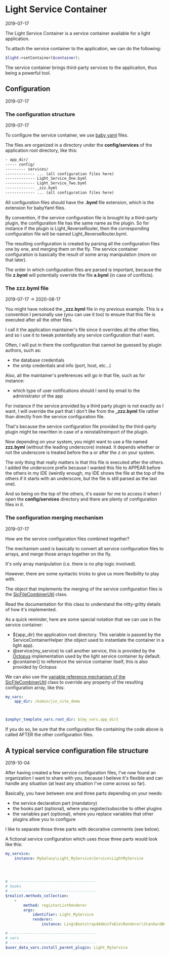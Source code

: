 Light Service Container
================
2019-07-17



The Light Service Container is a service container available for a light application.


To attach the service container to the application, we can do the following:


```php
$light->setContainer($container);
```


The service container brings third-party services to the application, thus being a powerful tool. 




Configuration
---------------
2019-07-17


### The configuration structure
2019-07-17



To configure the service container, we use [baby yaml](https://github.com/lingtalfi/BabyYaml) files.

The files are organized in a directory under the **config/services** of the application root directory, like this:


```txt
- app_dir/
----- config/
--------- services/
------------- ... (all configuration files here)
------------- Light_Service_One.byml
------------- Light_Service_Two.byml
------------- _zzz.byml
------------- ... (all configuration files here)
```


All configuration files should have the **.byml** file extension, which is the extension for babyYaml files.

By convention, if the service configuration file is brought by a third-party plugin, the configuration file
has the same name as the plugin. So for instance if the plugin is Light_ReverseRouter, then the corresponding
configuration file will be named Light_ReverseRouter.byml. 



The resulting configuration is created by parsing all the configuration files one by one, and merging them on the fly.
The service container configuration is basically the result of some array manipulation (more on that later).

The order in which configuration files are parsed is important, because the file **z.byml** will potentially override 
the file **a.byml** (in case of conflicts).



### The zzz.byml file
2019-07-17 -> 2020-08-17


You might have noticed the **_zzz.byml** file in my previous example. This is a convention I personally use (you can use it too)
to ensure that this file is executed after all the other files. 

I call it the application maintainer's file since it overrides all the other files, and so I use it 
to tweak potentially any service configuration that I want.

Often, I will put in there the configuration that cannot be guessed by plugin authors, such as:

- the database credentials
- the smtp credentials and info (port, host, etc...)

Also, all the maintainer's preferences will go in that file, such as for instance:

- which type of user notifications should I send by email to the administrator of the app 



For instance if the service provided by a third party plugin is not exactly as I want, I will override the part that I don't like
from the **_zzz.byml** file rather than directly from the service configuration file.

That's because the service configuration file provided by the third-party plugin might be rewritten in case of a reinstall/reimport
of the plugin.


Now depending on your system, you might want to use a file named **zzz.byml** (without the leading underscore) instead.
It depends whether or not the underscore is treated before the a or after the z on your system.

The only thing that really matters is that this file is executed after the others.
I added the underscore prefix because I wanted this file to APPEAR before the others in my IDE (weirdly enough, my IDE
shows the file at the top of the others if it starts with an underscore, but the file is still parsed as the last one).

And so being on the top of the others, it's easier for me to access it when I open the **config/services** directory and 
there are plenty of configuration files in it.



### The configuration merging mechanism
2019-07-17

How are the service configuration files combined together?

The mechanism used is basically to convert all service configuration files to arrays, and merge those arrays together on the fly.

It's only array manipulation (i.e. there is no php logic involved).

However, there are some syntactic tricks to give us more flexibility to play with.


The object that implements the merging of the service configuration files is the [SicFileCombinerUtil](https://github.com/lingtalfi/SicTools/blob/master/doc/api/Ling/SicTools/Util/SicFileCombinerUtil.md) class.

Read the documentation for this class to understand the nitty-gritty details of how it's implemented.


As a quick reminder, here are some special notation that we can use in the service container:


- ${app_dir}                the application root directory. This variable is passed by the ServiceContainerHelper (the object used to instantiate the container in a light app).
- @service(my_service)      to call another service, this is provided by the [Octopus](https://github.com/lingtalfi/Octopus) implementation used by the light service container by default.
- @container()              to reference the service container itself, this is also provided by Octopus 


We can also use the [variable reference mechanism of the SicFileCombinerUtil](https://github.com/lingtalfi/SicTools/blob/master/doc/api/Ling/SicTools/Util/SicFileCombinerUtil.md#variable-references) class to override any property of the resulting
configuration array, like this:

```yaml
my_vars:
    app_dir: /komin/jin_site_demo



$zephyr_template_vars.root_dir: ${my_vars.app_dir}


```

If you do so, be sure that the configuration file containing the code above is called AFTER the other
configuration files. 






A typical service configuration file structure
------------------
2019-10-04


After having created a few service configuration files, I've now found an organization I want to share with you,
because I believe it's flexible and can handle any situation (at least any situation I've come across so far).

Basically, you have between one and three parts depending on your needs:

- the service declaration part (mandatory)
- the hooks part (optional), where you register/subscribe to other plugins
- the variables part (optional), where you replace variables that other plugins allow you to configure


I like to separate those three parts with decorative comments (see below).

A fictional service configuration which uses those three parts would look like this:


```yaml 
my_service:
    instance: MyGalaxy\Light_MyService\Service\LightMyService
    

    
    
# --------------------------------------
# hooks
# --------------------------------------
$realist.methods_collection:
    -
        method: registerListRenderer
        args:
            identifier: Light_MyService
            renderer:
                instance: Ling\Bootstrap4AdminTable\Renderer\StandardBootstrap4AdminTableRenderer

# --------------------------------------
# vars
# --------------------------------------
$user_data_vars.install_parent_plugin: Light_MyService

    
```
  







 








   























